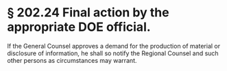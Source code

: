 # § 202.24   Final action by the appropriate DOE official.

If the General Counsel approves a demand for the production of material or disclosure of information, he shall so notify the Regional Counsel and such other persons as circumstances may warrant. 




